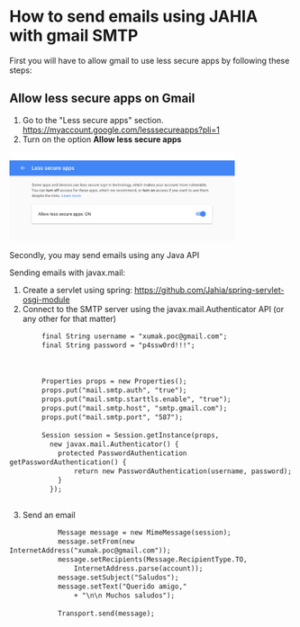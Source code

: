 # How to send emails using JAHIA with gmail SMTP

First you will have to allow gmail to use less secure apps by following these steps:

## Allow less secure apps on Gmail

1. Go to the "Less secure apps" section.
https://myaccount.google.com/lesssecureapps?pli=1
2. Turn on the option __Allow less secure apps__   

<img src="001.png"  width="400">


Secondly, you may send emails using any Java API

Sending emails with javax.mail:

1. Create a servlet using spring:
https://github.com/Jahia/spring-servlet-osgi-module    
2. Connect to the SMTP server using the javax.mail.Authenticator API (or any other for that matter)

```
        final String username = "xumak.poc@gmail.com";
        final String password = "p4ssw0rd!!!";
		


        Properties props = new Properties();
        props.put("mail.smtp.auth", "true");
        props.put("mail.smtp.starttls.enable", "true");
        props.put("mail.smtp.host", "smtp.gmail.com");
        props.put("mail.smtp.port", "587");

        Session session = Session.getInstance(props,
          new javax.mail.Authenticator() {
            protected PasswordAuthentication getPasswordAuthentication() {
                return new PasswordAuthentication(username, password);
            }
          });  
          
```   

3. Send an email  

```
			Message message = new MimeMessage(session);
            message.setFrom(new InternetAddress("xumak.poc@gmail.com"));
            message.setRecipients(Message.RecipientType.TO,
                InternetAddress.parse(account));
            message.setSubject("Saludos");
            message.setText("Querido amigo,"
                + "\n\n Muchos saludos");

            Transport.send(message);
